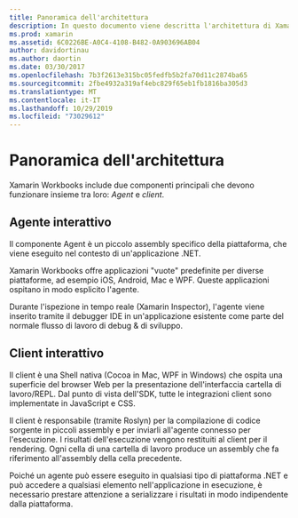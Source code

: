 ```yaml
---
title: Panoramica dell'architettura
description: In questo documento viene descritta l'architettura di Xamarin Workbooks, esaminando il modo in cui interagiscono tra l'agente interattivo e il client interattivo.
ms.prod: xamarin
ms.assetid: 6C0226BE-A0C4-4108-B482-0A903696AB04
author: davidortinau
ms.author: daortin
ms.date: 03/30/2017
ms.openlocfilehash: 7b3f2613e315bc05fedfb5b2fa70d11c2874ba65
ms.sourcegitcommit: 2fbe4932a319af4ebc829f65eb1fb1816ba305d3
ms.translationtype: MT
ms.contentlocale: it-IT
ms.lasthandoff: 10/29/2019
ms.locfileid: "73029612"
---
```

# <a name="architecture-overview"></a>Panoramica dell'architettura

Xamarin Workbooks include due componenti principali che devono funzionare insieme tra loro: _Agent_ e _client_.

## <a name="interactive-agent"></a>Agente interattivo

Il componente Agent è un piccolo assembly specifico della piattaforma, che viene eseguito nel contesto di un'applicazione .NET.

Xamarin Workbooks offre applicazioni "vuote" predefinite per diverse piattaforme, ad esempio iOS, Android, Mac e WPF. Queste applicazioni ospitano in modo esplicito l'agente.

Durante l'ispezione in tempo reale (Xamarin Inspector), l'agente viene inserito tramite il debugger IDE in un'applicazione esistente come parte del normale flusso di lavoro di debug & di sviluppo.

## <a name="interactive-client"></a>Client interattivo

Il client è una Shell nativa (Cocoa in Mac, WPF in Windows) che ospita una superficie del browser Web per la presentazione dell'interfaccia cartella di lavoro/REPL. Dal punto di vista dell'SDK, tutte le integrazioni client sono implementate in JavaScript e CSS.

Il client è responsabile (tramite Roslyn) per la compilazione di codice sorgente in piccoli assembly e per inviarli all'agente connesso per l'esecuzione. I risultati dell'esecuzione vengono restituiti al client per il rendering. Ogni cella di una cartella di lavoro produce un assembly che fa riferimento all'assembly della cella precedente.

Poiché un agente può essere eseguito in qualsiasi tipo di piattaforma .NET e può accedere a qualsiasi elemento nell'applicazione in esecuzione, è necessario prestare attenzione a serializzare i risultati in modo indipendente dalla piattaforma.

